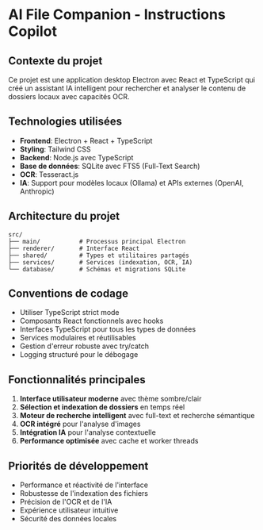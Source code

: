 # AI File Companion - Instructions Copilot

<!-- Use this file to provide workspace-specific custom instructions to Copilot. For more details, visit https://code.visualstudio.com/docs/copilot/copilot-customization#_use-a-githubcopilotinstructionsmd-file -->

## Contexte du projet

Ce projet est une application desktop Electron avec React et TypeScript qui créé un assistant IA intelligent pour rechercher et analyser le contenu de dossiers locaux avec capacités OCR.

## Technologies utilisées

- **Frontend**: Electron + React + TypeScript
- **Styling**: Tailwind CSS
- **Backend**: Node.js avec TypeScript
- **Base de données**: SQLite avec FTS5 (Full-Text Search)
- **OCR**: Tesseract.js
- **IA**: Support pour modèles locaux (Ollama) et APIs externes (OpenAI, Anthropic)

## Architecture du projet

```
src/
├── main/           # Processus principal Electron
├── renderer/       # Interface React
├── shared/         # Types et utilitaires partagés
├── services/       # Services (indexation, OCR, IA)
└── database/       # Schémas et migrations SQLite
```

## Conventions de codage

- Utiliser TypeScript strict mode
- Composants React fonctionnels avec hooks
- Interfaces TypeScript pour tous les types de données
- Services modulaires et réutilisables
- Gestion d'erreur robuste avec try/catch
- Logging structuré pour le débogage

## Fonctionnalités principales

1. **Interface utilisateur moderne** avec thème sombre/clair
2. **Sélection et indexation de dossiers** en temps réel
3. **Moteur de recherche intelligent** avec full-text et recherche sémantique
4. **OCR intégré** pour l'analyse d'images
5. **Intégration IA** pour l'analyse contextuelle
6. **Performance optimisée** avec cache et worker threads

## Priorités de développement

- Performance et réactivité de l'interface
- Robustesse de l'indexation des fichiers
- Précision de l'OCR et de l'IA
- Expérience utilisateur intuitive
- Sécurité des données locales
